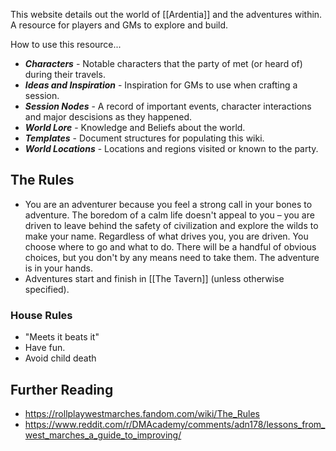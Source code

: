 This website details out the world of [[Ardentia]] and the adventures within.
A resource for players and GMs to explore and build.

How to use this resource...
* ***Characters*** - Notable characters that the party of met (or heard of) during their travels.
* ***Ideas and Inspiration*** - Inspiration for GMs to use when crafting a session.
* ***Session Nodes*** - A record of important events, character interactions and major descisions as they happened.
* ***World Lore*** - Knowledge and Beliefs about the world.
* ***Templates*** - Document structures for populating this wiki.
* ***World Locations*** - Locations and regions visited or known to the party.

## The Rules
* You are an adventurer because you feel a strong call in your bones to adventure. The boredom of a calm life doesn't appeal to you – you are driven to leave behind the safety of civilization and explore the wilds to make your name. Regardless of what drives you, you are driven. You choose where to go and what to do. There will be a handful of obvious choices, but you don't by any means need to take them. The adventure is in your hands.
* Adventures start and finish in [[The Tavern]] (unless otherwise specified).

### House Rules
* "Meets it beats it"
* Have fun.
* Avoid child death

## Further Reading
* https://rollplaywestmarches.fandom.com/wiki/The_Rules
* https://www.reddit.com/r/DMAcademy/comments/adn178/lessons_from_west_marches_a_guide_to_improving/
